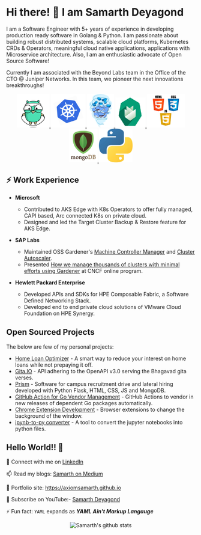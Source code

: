 # Hi there! 👋 I am Samarth Deyagond

I am a Software Engineer with 5+ years of experience in developing production ready software in Golang & Python. I am passionate about building robust distributed systems, scalable cloud platforms, Kubernetes CRDs & Operators, meaningful cloud native applications, applications with Microservice architecture. Also, I am an enthusiastic advocate of Open Source Software!

Currently I am associated with the Beyond Labs team in the Office of the CTO @ Juniper Networks. In this team, we pioneer the next innovations breakthroughs!

<center>
<a href="https://golang.org/" target="_blank" >
    <img src="https://raw.githubusercontent.com/axiomsamarth/axiomsamarth/master/assets/golang.gif"  height="90" />
</a>
<a href="https://k8s.io/" target="_blank" >
    <img src="https://raw.githubusercontent.com/axiomsamarth/axiomsamarth/master/assets/k8s.gif"  height="90" />
</a>
<a href="https://docker.com/" target="_blank" >
    <img src="https://raw.githubusercontent.com/axiomsamarth/axiomsamarth/master/assets/docker.gif"  height="90" />
</a>
<a href="https://www.gardener.cloud/" target="_blank" >
    <img src="https://raw.githubusercontent.com/axiomsamarth/axiomsamarth/master/assets/gardener.gif"  height="80" /> 
</a>
<a href="https:html.spec.whatwg.org" target="_blank" >
    <img src="https://raw.githubusercontent.com/axiomsamarth/axiomsamarth/master/assets/html-css-js.png"  height="90" />
</a>
<a href="http://mongodb.com" target="_blank" >
    <img src="https://raw.githubusercontent.com/axiomsamarth/axiomsamarth/master/assets/mongo.gif"  height="90" />
</a>
<a href="https://python.org" target="_blank" >
    <img src="https://raw.githubusercontent.com/axiomsamarth/axiomsamarth/master/assets/python.jpg"  height="90" />
</a>
</center>

## ⚡ Work Experience

- **Microsoft**
    - Contributed to AKS Edge with K8s Operators to offer fully managed, CAPI based, Arc connected K8s on private cloud.
    - Designed and led the Target Cluster Backup & Restore feature for AKS Edge.

- **SAP Labs**
    - Maintained OSS Gardener's [Machine Controller Manager](https://github.com/gardener/machine-controller-manager) and [Cluster Autoscaler](https://github.com/gardener/autoscaler).
    - Presented [How we manage thousands of clusters with minimal efforts using Gardener](https://community.cncf.io/events/details/cncf-cncf-online-programs-presents-cncf-live-webinar-how-we-manage-thousands-of-clusters-with-minimal-efforts-using-gardener-1/) at CNCF online program.

- **Hewlett Packard Enterprise**
    - Developed APIs and SDKs for HPE Composable Fabric, a Software Defined Networking Stack.
    - Developed end to end private cloud solutions of VMware Cloud Foundation on HPE Synergy.


## Open Sourced Projects

The below are few of my personal projects:

- [Home Loan Optimizer](https://github.com/AxiomSamarth/home-loan-optimizer) - A smart way to reduce your interest on home loans while not prepaying it off.
- [Gita.IO](https://github.com/AxiomSamarth/gita.io) - API adhering to the OpenAPI v3.0 serving the Bhagavad gita verses. 
- [Prism](https://github.com/AxiomSamarth/interview-tool) - Software for campus recruitment drive and lateral hiring developed with Python Flask, HTML, CSS, JS and MongoDB.
- [GitHub Action for Go Vendor Management](https://github.com/AxiomSamarth/go-vendor-action) - GitHub Actions to vendor in new releases of dependent Go packages automatically.
- [Chrome Extension Development](https://github.com/AxiomSamarth/Chrome_Extension_Development) - Browser extensions to change the background of the window.
- [ipynb-to-py converter](https://github.com/AxiomSamarth/JupyterNotebook_To_PythonFile_Converter) -  A tool to convert the jupyter notebooks into python files.


## Hello World!! 🤔

💬 Connect with me on [LinkedIn](http://linkedin.com/in/samarthdeyagond/)

📫 Read my blogs: [Samarth on Medium](https://medium.com/@deyagondsamarth)

🎯 Portfolio site: https://axiomsamarth.github.io

🔔 Subscribe on YouTube:- [Samarth Deyagond](http://youtube.com/channel/UCi-q7yAWPgBq0jUR2c973Ww)

⚡ Fun fact: `YAML` expands as **_YAML Ain't Markup Langauge_**

<center>

![Samarth's github stats](https://github-readme-stats.vercel.app/api?username=axiomsamarth&show_icons=true)

</center>
